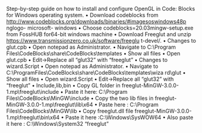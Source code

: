 Step-by-step guide on how to install and configure OpenGL in Code: Blocks for Windows operating system.
•	Download codeblocks from http://www.codeblocks.org/downloads/binaries/#imagesoswindows48p nglogo- microsoft- windows
•	Choose codeblocks=20.03mingw-setup.exe from FossHUB for64-bit windows machine
•	Download Freeglut and unzip https://www.transmissionzero.co.uk/software/freeglu t-devel/.
•	Changes to glut.cpb
•	Open notepad as Administrator.
•	Navigate to C:\Program Files\CodeBlocks\share\CodeBlocks\templates
•	Show all files
•	Open glut.cpb
•	Edit->Replace all “glut32” with “freeglut”
•	Changes to wizard.Script
•	Open notepad as Administrator.
•	Navigate to C:\ProgramFiles\CodeBlocks\share\CodeBlocks\templates\wiza rd\glut
•	Show all files
•	Open wizard.Script
•	Edit->Replace all “glut32” with “freeglut”
•	Include,lib,bin
•	Copy GL folder in freeglut-MinGW-3.0.0-1.mp\freeglut\include
•	Paste it here: C:\Program Files\CodeBlocks\MinGW\include
•	Copy the two lib files in freeglut-MinGW-3.0.0-1.mp\freeglut\lib\x64
•	Paste here : C:\Program Files\CodeBlocks\MinGW\lib
•	Copy freeglut.dll file freeglut-MinGW-3.0.0-1.mp\freeglut\bin\x64
•	Paste it here :C:\Windows\SysWOW64
•	Also paste it here : C:\Windows\System32 “freeglut”
